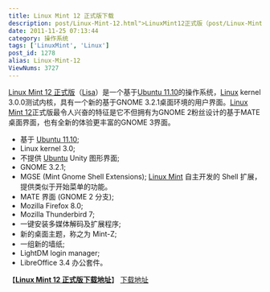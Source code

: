 ```yaml
---
title: Linux Mint 12 正式版下载
description: post/Linux-Mint-12.html">LinuxMint12正式版（post/Linux-Mint-12.html">Lisa）是一个基于post/Ubuntu-11.10-Final.html">Ubuntu11.10的操作系统，/tags/Linux">Linux kernel3.0.0测试内核，具有一个新的基于GNOME3.2.1桌面环境的用户界面。post/Linux-Mint-12.html">LinuxMint12正式版最令人兴奋的特征是它不但拥有为GNOME2粉丝设计的基于MATE桌面界面，也有全新的体验更丰富的GNOME3界面。……
date: 2011-11-25 07:13:44
category: 操作系统
tags: ['LinuxMint', 'Linux']
post_id: 1278
alias: Linux-Mint-12
ViewNums: 3727
---
```


[Linux Mint 12 正式版](/blog/linux-mint-12)（[Lisa](/blog/linux-mint-12)）是一个基于[Ubuntu 11.10](/blog/ubuntu-1110-final)的操作系统，[Linux](/tags/Linux) kernel 3.0.0测试内核，具有一个新的基于GNOME 3.2.1桌面环境的用户界面。[Linux Mint 12](/blog/linux-mint-12)正式版最令人兴奋的特征是它不但拥有为GNOME 2粉丝设计的基于MATE桌面界面，也有全新的体验更丰富的GNOME 3界面。

* 基于 [Ubuntu 11.10](/blog/ubuntu-1110-final);
* Linux kernel 3.0;
* 不提供 [Ubuntu](/tags/Ubuntu) Unity 图形界面;
* GNOME 3.2.1;
* MGSE (Mint Gnome Shell Extensions); [Linux Mint](/tags/LinuxMint) 自主开发的 Shell 扩展，提供类似于开始菜单的功能。
* MATE 界面 (GNOME 2 分支);
* Mozilla Firefox 8.0;
* Mozilla Thunderbird 7;
* 一键安装多媒体解码及扩展程序;
* 新的桌面主题，称之为 Mint-Z;
* 一组新的墙纸;
* LightDM login manager;
* LibreOffice 3.4 办公套件。

【[**Linux Mint 12 正式版下载地址**](/blog/linux-mint-12)】
 [下载地址](download.asp?id=468)

